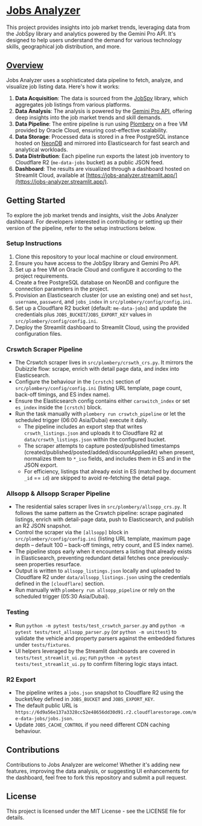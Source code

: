 # [Jobs Analyzer](https://jobs-analyzer.streamlit.app/)

This project provides insights into job market trends, leveraging data from the JobSpy library and analytics powered by the Gemini Pro API. It's designed to help users understand the demand for various technology skills, geographical job distribution, and more.

## [Overview](https://jobs-analyzer.streamlit.app/)

Jobs Analyzer uses a sophisticated data pipeline to fetch, analyze, and visualize job listing data. Here's how it works:

1. **Data Acquisition**: The data is sourced from the [JobSpy](https://github.com/Bunsly/JobSpy) library, which aggregates job listings from various platforms.
2. **Data Analysis**: The analysis is powered by the [Gemini Pro API](https://ai.google.dev/), offering deep insights into the job market trends and skill demands.
3. **Data Pipeline**: The entire pipeline is run using [Plombery](https://lucafaggianelli.github.io/plombery/) on a free VM provided by Oracle Cloud, ensuring cost-effective scalability.
4. **Data Storage**: Processed data is stored in a free PostgreSQL instance hosted on [NeonDB](https://neon.tech/) and mirrored into Elasticsearch for fast search and analytical workloads.
5. **Data Distribution**: Each pipeline run exports the latest job inventory to Cloudflare R2 (`me-data-jobs` bucket) as a public JSON feed.
6. **Dashboard**: The results are visualized through a dashboard hosted on Streamlit Cloud, available at [https://jobs-analyzer.streamlit.app/](https://jobs-analyzer.streamlit.app/).

## Getting Started

To explore the job market trends and insights, visit the Jobs Analyzer dashboard. For developers interested in contributing or setting up their version of the pipeline, refer to the setup instructions below.

### Setup Instructions

1. Clone this repository to your local machine or cloud environment.
2. Ensure you have access to the JobSpy library and Gemini Pro API.
3. Set up a free VM on Oracle Cloud and configure it according to the project requirements.
4. Create a free PostgreSQL database on NeonDB and configure the connection parameters in the project.
5. Provision an Elasticsearch cluster (or use an existing one) and set `host`, `username`, `password`, and `jobs_index` in `src/plombery/config/config.ini`.
6. Set up a Cloudflare R2 bucket (default: `me-data-jobs`) and update the credentials plus `JOBS_BUCKET`/`JOBS_EXPORT_KEY` values in `src/plombery/config/config.ini`.
7. Deploy the Streamlit dashboard to Streamlit Cloud, using the provided configuration files.

### Crswtch Scraper Pipeline

- The Crswtch scraper lives in `src/plombery/crswth_crs.py`. It mirrors the Dubizzle flow: scrape, enrich with detail page data, and index into Elasticsearch.
- Configure the behaviour in the `[crstch]` section of `src/plombery/config/config.ini` (listing URL template, page count, back-off timings, and ES index name).
- Ensure the Elasticsearch config contains either `carswitch_index` or set `es_index` inside the `[crstch]` block.
- Run the task manually with `plombery run crswtch_pipeline` or let the scheduled trigger (06:00 Asia/Dubai) execute it daily.
  - The pipeline includes an export step that writes `crswth_listings.json` and uploads it to Cloudflare R2 at `data/crswth_listings.json` within the configured bucket.
  - The scraper attempts to capture posted/published timestamps (created/published/posted/added/discountAppliedAt) when present, normalizes them to `*_iso` fields, and includes them in ES and in the JSON export.
  - For efficiency, listings that already exist in ES (matched by document `_id` == `id`) are skipped to avoid re-fetching the detail page.

### Allsopp & Allsopp Scraper Pipeline

- The residential sales scraper lives in `src/plombery/allsopp_crs.py`. It follows the same pattern as the Crswtch pipeline: scrape paginated listings, enrich with detail-page data, push to Elasticsearch, and publish an R2 JSON snapshot.
- Control the scraper via the `[allsopp]` block in `src/plombery/config/config.ini` (listing URL template, maximum page depth – default 100 – back-off timings, retry count, and ES index name).
- The pipeline stops early when it encounters a listing that already exists in Elasticsearch, preventing redundant detail fetches once previously-seen properties resurface.
- Output is written to `allsopp_listings.json` locally and uploaded to Cloudflare R2 under `data/allsopp_listings.json` using the credentials defined in the `[cloudflare]` section.
- Run manually with `plombery run allsopp_pipeline` or rely on the scheduled trigger (05:30 Asia/Dubai).

### Testing

- Run `python -m pytest tests/test_crswtch_parser.py` and `python -m pytest tests/test_allsopp_parser.py` (or `python -m unittest`) to validate the vehicle and property parsers against the embedded fixtures under `tests/fixtures`.
- UI helpers leveraged by the Streamlit dashboards are covered in `tests/test_streamlit_ui.py`; run `python -m pytest tests/test_streamlit_ui.py` to confirm filtering logic stays intact.

### R2 Export

- The pipeline writes a `jobs.json` snapshot to Cloudflare R2 using the bucket/key defined in `JOBS_BUCKET` and `JOBS_EXPORT_KEY`.
- The default public URL is `https://6d9a56e137a3328cc52e48656dd30d91.r2.cloudflarestorage.com/me-data-jobs/jobs.json`.
- Update `JOBS_CACHE_CONTROL` if you need different CDN caching behaviour.

## Contributions

Contributions to Jobs Analyzer are welcome! Whether it's adding new features, improving the data analysis, or suggesting UI enhancements for the dashboard, feel free to fork this repository and submit a pull request.

## License

This project is licensed under the MIT License - see the LICENSE file for details.
